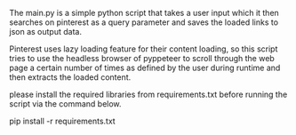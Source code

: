 The main.py is a simple python script that takes a user input which it then searches on pinterest as a query parameter and saves the loaded links to json as output data.

Pinterest uses lazy loading feature for their content loading, so this script tries to use the headless browser of pyppeteer to scroll through the web page a certain number of times as defined by the user during runtime and then extracts the loaded content.

please install the required libraries from requirements.txt before running the script via the command below.

pip install -r requirements.txt

